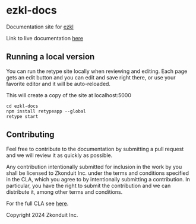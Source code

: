 # ezkl-docs

Documentation site for [ezkl](https://github.com/zkonduit/ezkl)

Link to live documentation [here](https://docs.ezkl.xyz/)

## Running a local version

You can run the retype site locally when reviewing and editing. Each page gets an edit button and you can edit and save right there, or use your favorite editor and it will be auto-reloaded.

This will create a copy of the site at localhost:5000

```
cd ezkl-docs
npm install retypeapp --global
retype start
```

## Contributing

Feel free to contribute to the documentation by submitting a pull request and we will review it as quickly as possible.

Any contribution intentionally submitted for inclusion in the work by you shall be licensed to Zkonduit Inc. under the terms and conditions specified in the CLA, which you agree to by intentionally submitting a contribution. In particular, you have the right to submit the contribution and we can distribute it, among other terms and conditions.

For the full CLA see [here](https://github.com/zkonduit/ezkl). 

Copyright 2024 Zkonduit Inc.  
